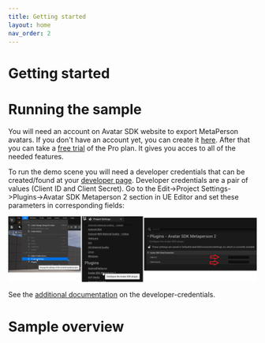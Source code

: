 ```yaml
---
title: Getting started
layout: home
nav_order: 2
---
```


# [](#header-1)Getting started

# [](#header-2)Running the sample

You will need an account on Avatar SDK website to export MetaPerson avatars. If you don't have an account yet, you can create it [here](https://accounts.avatarsdk.com/). After that you can take a [free trial](https://avatarsdk.com/pricing-cloud/) of the Pro plan. It gives you acces to all of the needed features.

To run the demo scene you will need a developer credentials that can be created/found at your [developer page](https://accounts.avatarsdk.com/developer/). Developer credentials are a pair of values (Client ID and Client Secret). Go to the Edit->Project Settings->Plugins->Avatar SDK Metaperson 2 section in UE Editor and set these parameters in corresponding fields:

![MetaPerson editor](assets/img/credentials.png)

See the [additional documentation](https://docs.metaperson.avatarsdk.com/getting_started.html#developer-credentials) on the developer-credentials. 


# [](#header-2)Sample overview